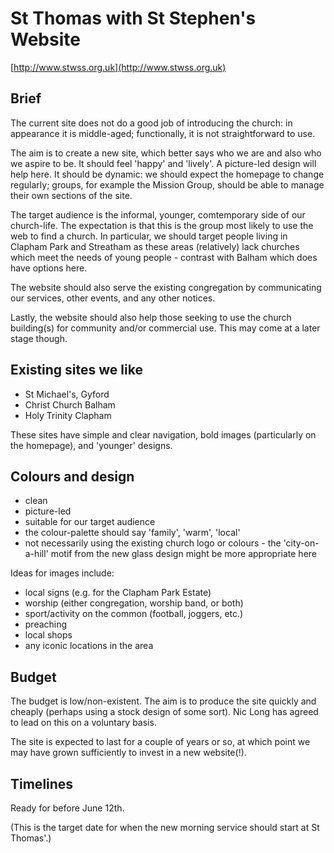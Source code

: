St Thomas with St Stephen's Website
===================================

[http://www.stwss.org.uk](http://www.stwss.org.uk)

## Brief

The current site does not do a good job of introducing the church: in
appearance it is middle-aged; functionally, it is not straightforward
to use.

The aim is to create a new site, which better says who we are and also
who we aspire to be. It should feel 'happy' and 'lively'. A
picture-led design will help here. It should be dynamic: we should
expect the homepage to change regularly; groups, for example the
Mission Group, should be able to manage their own sections of the
site.

The target audience is the informal, younger, comtemporary side of our
church-life. The expectation is that this is the group most likely to
use the web to find a church. In particular, we should target people
living in Clapham Park and Streatham as these areas (relatively) lack
churches which meet the needs of young people - contrast with Balham
which does have options here.

The website should also serve the existing congregation by
communicating our services, other events, and any other notices.

Lastly, the website should also help those seeking to use the church
building(s) for community and/or commercial use. This may come at a
later stage though.

## Existing sites we like

* St Michael's, Gyford
* Christ Church Balham
* Holy Trinity Clapham

These sites have simple and clear navigation, bold images
(particularly on the homepage), and 'younger' designs.

## Colours and design

* clean
* picture-led
* suitable for our target audience
* the colour-palette should say 'family', 'warm', 'local'
* not necessarily using the existing church logo or colours - the
  'city-on-a-hill' motif from the new glass design might be more
  appropriate here

Ideas for images include:

* local signs (e.g. for the Clapham Park Estate)
* worship (either congregation, worship band, or both)
* sport/activity on the common (football, joggers, etc.)
* preaching
* local shops
* any iconic locations in the area

## Budget

The budget is low/non-existent. The aim is to produce the site quickly
and cheaply (perhaps using a stock design of some sort). Nic Long has
agreed to lead on this on a voluntary basis.

The site is expected to last for a couple of years or so, at which
point we may have grown sufficiently to invest in a new website(!).

## Timelines

Ready for before June 12th.

(This is the target date for when the new morning service should start
at St Thomas'.)
